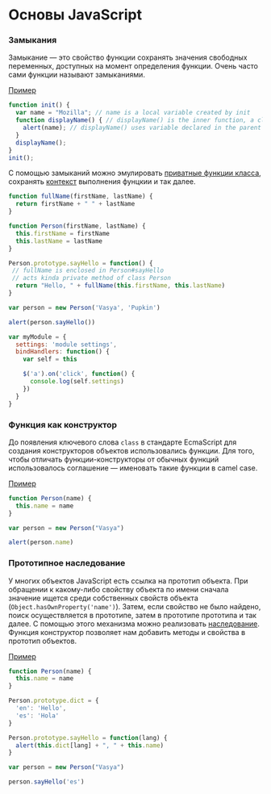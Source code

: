 # Основы JavaScript

### Замыкания

Замыкание &mdash; это свойство функции сохранять значения свободных переменных,
доступных на момент определения функции. Очень часто сами функции
называют замыканиями.

[Пример](https://jsfiddle.net/dra1n/qu0h4d8x/)

```js
function init() {
  var name = "Mozilla"; // name is a local variable created by init
  function displayName() { // displayName() is the inner function, a closure
    alert(name); // displayName() uses variable declared in the parent function
  }
  displayName();
}
init();
```

С помощью замыканий можно эмулировать [приватные функции класса](https://jsfiddle.net/dra1n/bavvd107/),
сохранять [контекст](https://jsfiddle.net/dra1n/47srp5wt/) выполнения фунцкии и так далее.

```js
function fullName(firstName, lastName) {
  return firstName + " " + lastName
}

function Person(firstName, lastName) {
  this.firstName = firstName
  this.lastName = lastName
}

Person.prototype.sayHello = function() {
 // fullName is enclosed in Person#sayHello
 // acts kinda private method of class Person
  return "Hello, " + fullName(this.firstName, this.lastName)
}

var person = new Person('Vasya', 'Pupkin')

alert(person.sayHello())
```

```js
var myModule = {
  settings: 'module settings',
  bindHandlers: function() {
    var self = this

    $('a').on('click', function() {
      console.log(self.settings)
    })
  }
}
```

### Функция как конструктор

До появления ключевого слова `class` в стандарте EcmaScript для создания конструкторов объектов использовались функции.
Для того, чтобы отличать функции-конструкторы от обычных функций использовалось соглашение &mdash; именовать такие
функции в camel case.

[Пример](https://jsfiddle.net/dra1n/v4gsdmou/)

```js
function Person(name) {
  this.name = name
}

var person = new Person("Vasya")

alert(person.name)
```

### Прототипное наследование

У многих объектов JavaScript есть ссылка на прототип объекта. При обращении к какому-либо свойству объекта по имени сначала значение ищется среди собственных свойств объекта (`Object.hasOwnProperty('name')`). 3атем, если свойство не было найдено, поиск осуществляется в прототипе, затем в прототипе прототипа и так далее. С помощью этого механизма можно реализовать [наследование](https://learn.javascript.ru/class-inheritance). Функция конструктор позволяет нам добавить методы и свойства в прототип объектов.

[Пример](https://jsfiddle.net/dra1n/v4gsdmou/1/)

```js
function Person(name) {
  this.name = name
}

Person.prototype.dict = {
  'en': 'Hello',
  'es': 'Hola'
}

Person.prototype.sayHello = function(lang) {
  alert(this.dict[lang] + ", " + this.name)
}

var person = new Person("Vasya")

person.sayHello('es')
```
